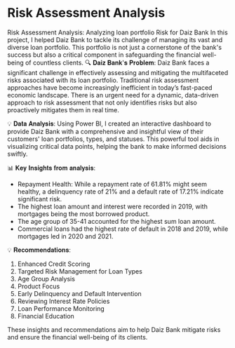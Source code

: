 
# Risk Assessment Analysis 
Risk Assessment Analysis: Analyzing loan portfolio Risk for Daiz Bank
In this project, I helped Daiz Bank to tackle its challenge of managing its vast and diverse loan portfolio. This portfolio is not just a cornerstone of the bank's success but also a critical component in safeguarding the financial well-being of countless clients.
🔍 𝐃𝐚𝐢𝐳 𝐁𝐚𝐧𝐤'𝐬 𝐏𝐫𝐨𝐛𝐥𝐞𝐦:
Daiz Bank faces a significant challenge in effectively assessing and mitigating the multifaceted risks associated with its loan portfolio. Traditional risk assessment approaches have become increasingly inefficient in today’s fast-paced economic landscape. There is an urgent need for a dynamic, data-driven approach to risk assessment that not only identifies risks but also proactively mitigates them in real time.

💡 𝐃𝐚𝐭𝐚 𝐀𝐧𝐚𝐥𝐲𝐬𝐢𝐬:
Using Power BI, I created an interactive dashboard to provide Daiz Bank with a comprehensive and insightful view of their customers' loan portfolios, types, and statuses. This powerful tool aids in visualizing critical data points, helping the bank to make informed decisions swiftly.

📊 𝐊𝐞𝐲 𝐈𝐧𝐬𝐢𝐠𝐡𝐭𝐬 𝐟𝐫𝐨𝐦 𝐚𝐧𝐚𝐥𝐲𝐬𝐢𝐬:
- Repayment Health: While a repayment rate of 61.81% might seem healthy, a delinquency rate of 21% and a default rate of 17.21% indicate significant risk.
- The highest loan amount and interest were recorded in 2019, with mortgages being the most borrowed product.
- The age group of 35-41 accounted for the highest sum loan amount.
- Commercial loans had the highest rate of default in 2018 and 2019, while mortgages led in 2020 and 2021.

💡 𝐑𝐞𝐜𝐨𝐦𝐦𝐞𝐧𝐝𝐚𝐭𝐢𝐨𝐧𝐬:
1. Enhanced Credit Scoring
2. Targeted Risk Management for Loan Types
3. Age Group Analysis
4. Product Focus
5. Early Delinquency and Default Intervention
6. Reviewing Interest Rate Policies
7. Loan Performance Monitoring
8. Financial Education

These insights and recommendations aim to help Daiz Bank mitigate risks and ensure the financial well-being of its clients.
